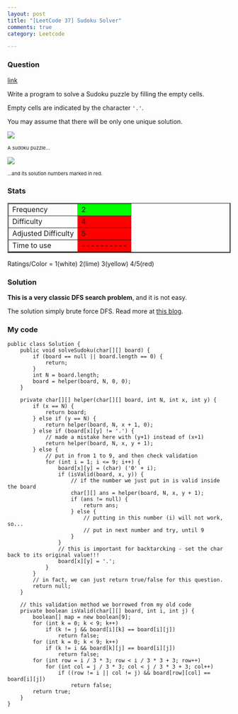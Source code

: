 ```yaml
---
layout: post
title: "[LeetCode 37] Sudoku Solver"
comments: true
category: Leetcode

---
```


### Question 

[link](http://oj.leetcode.com/problems/sudoku-solver/)

<div class="question-content">
<p></p><p>Write a program to solve a Sudoku puzzle by filling the empty cells.</p>

<p>Empty cells are indicated by the character <code>'.'</code>.</p>

<p>You may assume that there will be only one unique solution.

</p><p>
<img src="http://upload.wikimedia.org/wikipedia/commons/thumb/f/ff/Sudoku-by-L2G-20050714.svg/250px-Sudoku-by-L2G-20050714.svg.png"><br>
</p><p style="font-size: 11px">A sudoku puzzle...</p>
<p></p>

<p>
<img src="http://upload.wikimedia.org/wikipedia/commons/thumb/3/31/Sudoku-by-L2G-20050714_solution.svg/250px-Sudoku-by-L2G-20050714_solution.svg.png"><br>
</p><p style="font-size: 11px">...and its solution numbers marked in red.
</p><p></p>
          </div>

### Stats

<table border="2">
	<tr>
		<td>Frequency</td>
		<td bgcolor="lime">2</td>
	</tr>
	<tr>
		<td>Difficulty</td>
		<td bgcolor="red">4</td>
	</tr>
	<tr>
		<td>Adjusted Difficulty</td>
		<td bgcolor="red">5</td>
	</tr>
	<tr>
		<td>Time to use</td>
		<td bgcolor="red">----------</td>
	</tr>
</table>

Ratings/Color = 1(white) 2(lime) 3(yellow) 4/5(red)

### Solution

__This is a very classic DFS search problem__, and it is not easy.

The solution simply brute force DFS. Read more at [this blog](http://xixiaogualu.blogspot.sg/2013/09/leetcode-sudoku-solver.html).

### My code 

    public class Solution {
        public void solveSudoku(char[][] board) {
            if (board == null || board.length == 0) {
                return;
            }
            int N = board.length;
            board = helper(board, N, 0, 0);
        }

        private char[][] helper(char[][] board, int N, int x, int y) {
            if (x == N) {
                return board;
            } else if (y == N) {
                return helper(board, N, x + 1, 0);
            } else if (board[x][y] != '.') {
                // made a mistake here with (y+1) instead of (x+1) 
                return helper(board, N, x, y + 1);
            } else {
                // put in from 1 to 9, and then check validation
                for (int i = 1; i <= 9; i++) {
                    board[x][y] = (char) ('0' + i);
                    if (isValid(board, x, y)) {
                        // if the number we just put in is valid inside the board
                        char[][] ans = helper(board, N, x, y + 1);
                        if (ans != null) {
                            return ans;
                        } else {
                            // putting in this number (i) will not work, so...
                            // put in next number and try, until 9
                        }
                    }
                    // this is important for backtarcking - set the char back to its original value!!! 
                    board[x][y] = '.';
                }
            }
            // in fact, we can just return true/false for this question. 
            return null;
        }

        // this validation method we borrowed from my old code
        private boolean isValid(char[][] board, int i, int j) {
            boolean[] map = new boolean[9];
            for (int k = 0; k < 9; k++) 
                if (k != j && board[i][k] == board[i][j])
                    return false;
            for (int k = 0; k < 9; k++) 
                if (k != i && board[k][j] == board[i][j])
                    return false;
            for (int row = i / 3 * 3; row < i / 3 * 3 + 3; row++) 
                for (int col = j / 3 * 3; col < j / 3 * 3 + 3; col++) 
                    if ((row != i || col != j) && board[row][col] == board[i][j])
                        return false;
            return true;
        }
    }
